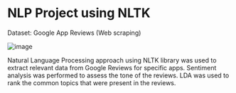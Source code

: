 # NLP Project using NLTK 

Dataset: Google App Reviews (Web scraping) 

![image](https://github.com/roshiyer/nltk-nlp-project/assets/77871060/acc7171a-45ff-43c1-b27e-517384044c34)


Natural Language Processing approach using NLTK library was used to extract relevant data from Google Reviews for specific apps. Sentiment analysis was performed to assess the tone of the reviews. LDA was used to rank the common topics that were present in the reviews. 
